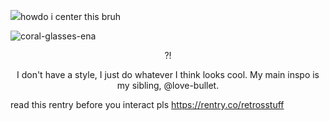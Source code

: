 ![](https://komarev.com/ghpvc/?username=retrobive&label=SPAWN)howdo i center this bruh

![coral-glasses-ena](https://github.com/user-attachments/assets/75d6014b-230c-4f0f-a483-c54839c6f9fb)

<p align="center">
?!
</p>

<p align="center">
I don't have a style, I just do whatever I think looks cool. My main inspo is my sibling, @love-bullet.
</p>


read this rentry before you interact pls https://rentry.co/retrosstuff
